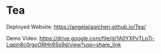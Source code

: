 # Tea
 
Deployed Website: https://angelajiaqichen.github.io/Tea/


Demo Video: https://drive.google.com/file/d/1A0YXPvTLo7j-Lqpin8c0rgoORHn9Ss9d/view?usp=share_link
